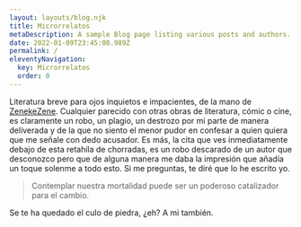 ```yaml
---
layout: layouts/blog.njk
title: Microrrelatos
metaDescription: A sample Blog page listing various posts and authors.
date: 2022-01-09T23:45:08.989Z
permalink: /
eleventyNavigation:
  key: Microrrelatos
  order: 0
---
```

Literatura breve para ojos inquietos e impacientes, de la mano de [ZenekeZene](https://twitter.com/zenekezene). Cualquier parecido con otras obras de literatura, cómic o cine, es claramente un robo, un plagio, un destrozo por mi parte de manera deliverada y de la que no siento el menor pudor en confesar a quien quiera que me señale con dedo acusador. Es más, la cita que ves inmediatamente debajo de esta retahíla de chorradas, es un robo descarado de un autor que desconozco pero que de alguna manera me daba la impresión que añadía un toque solenme a todo esto. Si me preguntas, te diré que lo he escrito yo.

> Contemplar nuestra mortalidad puede ser un poderoso catalizador para el cambio.

Se te ha quedado el culo de piedra, ¿eh? A mi también.